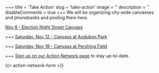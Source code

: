 +++
title = 'Take Action'
slug = 'take-action'
image = ''
description = ''
disableComments = true
+++
We will be organizing city-wide canvasses and phonebanks and posting them here.

[Nov 8 - Election Night Street Canvass](https://actionnetwork.org/events/election-night-street-canvass)

+++
[Saturday, Nov 12 - Canvass at Audubon Park](https://actionnetwork.org/events/rtc-canvass-saturday-nov-12th)

+++
[Saturday, Nov 19 - Canvass at Pershing Field](https://actionnetwork.org/events/rtc-canvass-saturday-nov-19th)

+++
[Sign up on our Action Network page](https://actionnetwork.org/groups/right-to-counsel-jc) to stay up-to-date.

{{< action-network-form >}}
